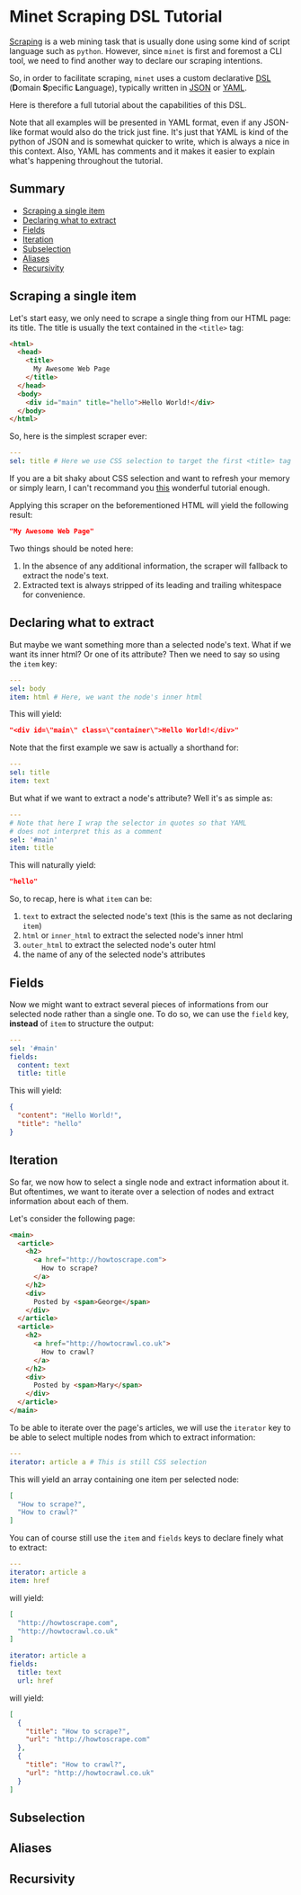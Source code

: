 # Minet Scraping DSL Tutorial

[Scraping](https://en.wikipedia.org/wiki/Web_scraping) is a web mining task that is usually done using some kind of script language such as `python`. However, since `minet` is first and foremost a CLI tool, we need to find another way to declare our scraping intentions.

So, in order to facilitate scraping, `minet` uses a custom declarative [DSL](https://en.wikipedia.org/wiki/Domain-specific_language) (**D**omain **S**pecific **L**anguage), typically written in [JSON](https://en.wikipedia.org/wiki/JSON) or [YAML](https://en.wikipedia.org/wiki/YAML).

Here is therefore a full tutorial about the capabilities of this DSL.

Note that all examples will be presented in YAML format, even if any JSON-like format would also do the trick just fine. It's just that YAML is kind of the python of JSON and is somewhat quicker to write, which is always a nice in this context. Also, YAML has comments and it makes it easier to explain what's happening throughout the tutorial.

## Summary

* [Scraping a single item](#scraping-a-single-item)
* [Declaring what to extract](#declaring-what-to-extract)
* [Fields](#fields)
* [Iteration](#iteration)
* [Subselection](#subselection)
* [Aliases](#aliases)
* [Recursivity](#recursivity)

## Scraping a single item

Let's start easy, we only need to scrape a single thing from our HTML page: its title. The title is usually the text contained in the `<title>` tag:

```html
<html>
  <head>
    <title>
      My Awesome Web Page
    </title>
  </head>
  <body>
    <div id="main" title="hello">Hello World!</div>
  </body>
</html>
```

So, here is the simplest scraper ever:

```yml
---
sel: title # Here we use CSS selection to target the first <title> tag
```

If you are a bit shaky about CSS selection and want to refresh your memory or simply learn, I can't recommand you [this](https://flukeout.github.io/) wonderful tutorial enough.

Applying this scraper on the beforementioned HTML will yield the following result:

```json
"My Awesome Web Page"
```

Two things should be noted here:

1. In the absence of any additional information, the scraper will fallback to extract the node's text.
2. Extracted text is always stripped of its leading and trailing whitespace for convenience.

## Declaring what to extract

But maybe we want something more than a selected node's text. What if we want its inner html? Or one of its attribute? Then we need to say so using the `item` key:

```yml
---
sel: body
item: html # Here, we want the node's inner html
```

This will yield:

```json
"<div id=\"main\" class=\"container\">Hello World!</div>"
```

Note that the first example we saw is actually a shorthand for:

```yml
---
sel: title
item: text
```

But what if we want to extract a node's attribute? Well it's as simple as:

```yml
---
# Note that here I wrap the selector in quotes so that YAML
# does not interpret this as a comment
sel: '#main'
item: title
```

This will naturally yield:

```json
"hello"
```

So, to recap, here is what `item` can be:

1. `text` to extract the selected node's text (this is the same as not declaring `item`)
2. `html` or `inner_html` to extract the selected node's inner html
3. `outer_html` to extract the selected node's outer html
4. the name of any of the selected node's attributes

## Fields

Now we might want to extract several pieces of informations from our selected node rather than a single one. To do so, we can use the `field` key, **instead** of `item` to structure the output:

```yml
---
sel: '#main'
fields:
  content: text
  title: title
```

This will yield:

```json
{
  "content": "Hello World!",
  "title": "hello"
}
```

## Iteration

So far, we now how to select a single node and extract information about it. But oftentimes, we want to iterate over a selection of nodes and extract information about each of them.

Let's consider the following page:

```html
<main>
  <article>
    <h2>
      <a href="http://howtoscrape.com">
        How to scrape?
      </a>
    </h2>
    <div>
      Posted by <span>George</span>
    </div>
  </article>
  <article>
    <h2>
      <a href="http://howtocrawl.co.uk">
        How to crawl?
      </a>
    </h2>
    <div>
      Posted by <span>Mary</span>
    </div>
  </article>
</main>
```

To be able to iterate over the page's articles, we will use the `iterator` key to be able to select multiple nodes from which to extract information:

```yml
---
iterator: article a # This is still CSS selection
```

This will yield an array containing one item per selected node:

```json
[
  "How to scrape?",
  "How to crawl?"
]
```

You can of course still use the `item` and `fields` keys to declare finely what to extract:

```yml
---
iterator: article a
item: href
```

will yield:

```json
[
  "http://howtoscrape.com",
  "http://howtocrawl.co.uk"
]
```

```yml
iterator: article a
fields:
  title: text
  url: href
```

will yield:

```json
[
  {
    "title": "How to scrape?",
    "url": "http://howtoscrape.com"
  },
  {
    "title": "How to crawl?",
    "url": "http://howtocrawl.co.uk"
  }
]
```

## Subselection

## Aliases

## Recursivity
